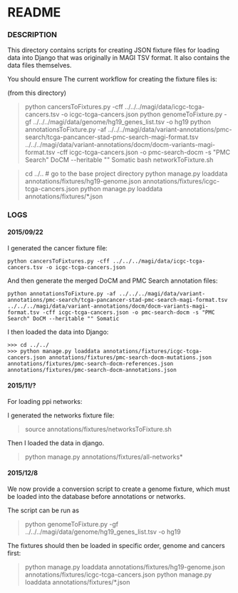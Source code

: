 # README #

### DESCRIPTION ###

This directory contains scripts for creating JSON fixture files for loading data
into Django that was originally in MAGI TSV format. It also contains the data
files themselves.

You should ensure 
The current workflow for creating the fixture files is:

(from this directory)
> python cancersToFixtures.py -cff ../../../magi/data/icgc-tcga-cancers.tsv -o icgc-tcga-cancers.json
> python genomeToFixture.py -gf ../../../magi/data/genome/hg19_genes_list.tsv -o hg19
> python annotationsToFixture.py -af ../../../magi/data/variant-annotations/pmc-search/tcga-pancancer-stad-pmc-search-magi-format.tsv ../../../magi/data/variant-annotations/docm/docm-variants-magi-format.tsv -cff icgc-tcga-cancers.json -o pmc-search-docm -s "PMC Search" DoCM --heritable "" Somatic
> bash networkToFixture.sh

> cd ../.. # go to the base project directory
> python manage.py loaddata annotations/fixtures/hg19-genome.json annotations/fixtures/icgc-tcga-cancers.json
> python manage.py loaddata annotations/fixtures/*.json

### LOGS ###

#### 2015/09/22 ####

I generated the cancer fixture file:

    python cancersToFixtures.py -cff ../../../magi/data/icgc-tcga-cancers.tsv -o icgc-tcga-cancers.json

And then generate the merged DoCM and PMC Search annotation files:

    python annotationsToFixture.py -af ../../../magi/data/variant-annotations/pmc-search/tcga-pancancer-stad-pmc-search-magi-format.tsv ../../../magi/data/variant-annotations/docm/docm-variants-magi-format.tsv -cff icgc-tcga-cancers.json -o pmc-search-docm -s "PMC Search" DoCM --heritable "" Somatic

I then loaded the data into Django:

    >>> cd ../../
    >>> python manage.py loaddata annotations/fixtures/icgc-tcga-cancers.json annotations/fixtures/pmc-search-docm-mutations.json annotations/fixtures/pmc-search-docm-references.json annotations/fixtures/pmc-search-docm-annotations.json

#### 2015/11/? ####

For loading ppi networks:

I generated the networks fixture file:

> source annotations/fixtures/networksToFixture.sh

Then I loaded the data in django.

> python manage.py annotations/fixtures/all-networks*

#### 2015/12/8 ####

We now provide a conversion script to create a genome fixture, which must be loaded into the database before annotations or networks.

The script can be run as

> python genomeToFixture.py -gf ../../../magi/data/genome/hg19_genes_list.tsv -o hg19

The fixtures should then be loaded in specific order, genome and cancers first:

> python manage.py loaddata annotations/fixtures/hg19-genome.json annotations/fixtures/icgc-tcga-cancers.json
> python manage.py loaddata annotations/fixtures/*.json

